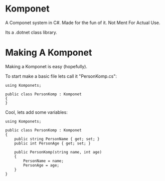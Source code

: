 # Komponet
A Componet system in C#. Made for the fun of it. Not Ment For Actual Use.

Its a .dotnet class library.

# Making A Komponet
Making a Komponet is easy (hopefully).

To start make a basic file lets call it "PersonKomp.cs":
```
using Komponets;

public class PersonKomp : Komponet
{
}
```

Cool, lets add some variables:
```
using Komponets;

public class PersonKomp : Komponet
{
    public string PersonName { get; set; }
    public int PersonAge { get; set; }

    public PersonKomp(string name, int age)
    {
        PersonName = name;
        PersonAge = age;
    }
}
```

